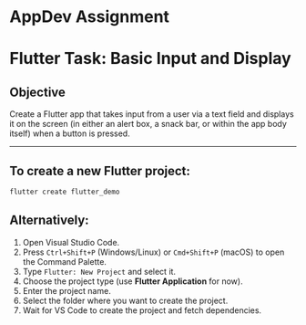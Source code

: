 # AppDev Assignment

# Flutter Task: Basic Input and Display

## Objective
Create a Flutter app that takes input from a user via a text field and displays it on the screen (in either an alert box, a snack bar, or within the app body itself) when a button is pressed.

---

## To create a new Flutter project:
   ```bash
   flutter create flutter_demo
  ```
## Alternatively:

1. Open Visual Studio Code.  
2. Press `Ctrl+Shift+P` (Windows/Linux) or `Cmd+Shift+P` (macOS) to open the Command Palette.  
3. Type `Flutter: New Project` and select it.  
4. Choose the project type (use **Flutter Application** for now).  
5. Enter the project name.  
6. Select the folder where you want to create the project.  
7. Wait for VS Code to create the project and fetch dependencies.
